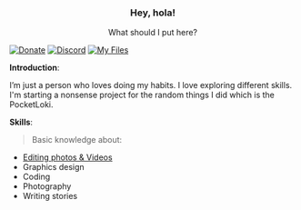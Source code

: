 <p align="center">
  <h3 align="center">Hey, hola!</h3>

  <p align="center">
    What should I put here?
  </p>
</p>

[![Donate](https://img.shields.io/badge/DONATE-COFFEE-A6C1DF)](https://pocketloki.online/donate) 
[![Discord](https://img.shields.io/badge/DISCORD-SERVER-A8AAD0)](https://discord.gg/R89XUt7uMa) 
[![My Files](https://img.shields.io/badge/POCKET-LOKI-ABD4C2?logo=https%3A%2F%2Fgithub.com%2Fartsvn%2FPocketLoki)](https://github.com/artsvn/pocketloki)

**Introduction**:

I’m just a person who loves doing my habits. I love exploring different skills. I'm starting a nonsense project for the random things I did which is the PocketLoki.

**Skills**:
> Basic knowledge about:
* [Editing photos & Videos](https://art.pocketloki.online/)
* Graphics design
* Coding
* Photography
* Writing stories

